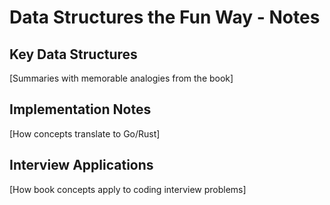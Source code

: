 # Data Structures the Fun Way - Notes

## Key Data Structures
[Summaries with memorable analogies from the book]

## Implementation Notes
[How concepts translate to Go/Rust]

## Interview Applications
[How book concepts apply to coding interview problems]
